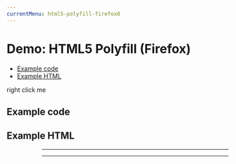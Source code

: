 ```yaml
---
currentMenu: html5-polyfill-firefox8 
---
```


# Demo: HTML5 Polyfill (Firefox)

<!-- START doctoc generated TOC please keep comment here to allow auto update -->
<!-- DON'T EDIT THIS SECTION, INSTEAD RE-RUN doctoc TO UPDATE -->


- [Example code](#example-code)
- [Example HTML](#example-html)

<!-- END doctoc generated TOC please keep comment here to allow auto update -->

<span class="context-menu-one btn btn-neutral" contextmenu="html5firefox8">right click me</span>

## Example code

<script type="text/javascript" class="showcase">
$(function(){
    $.contextMenu('html5');
});
</script>

## Example HTML
<div style="display:none;" class="showcase" data-showcase-import=".context-menu-one"></div>

<menu id="html5firefox8" type="context" class="showcase">
  <menuitem label="rotate" onclick="alert('rotate')" hint="I'm a hint"></menuitem>
  <menuitem label="resize" onclick="alert('resize')"></menuitem>
  <menuitem label="disabled" onclick="alert('disabled')" disabled></menuitem>
  <menu label="share">
    <menuitem label="twitter" onclick="alert('twitter')"></menuitem>
    <menuitem label="facebook" onclick="alert('facebook')"></menuitem>
    <hr>
    <menuitem type="checkbox" label="(checkbox) yes or no?" 
        onclick="alert('checkbox: ' + (this.checked ? 'yep!' : 'nope'))"></menuitem>
    <hr>
    <menuitem type="radio" label="(radio) yes" radiogroup="alpha" checked 
        onclick="alert('radio: yes')"></menuitem>
    <menuitem type="radio" label="(radio) no" radiogroup="alpha" 
        onclick="alert('radio: no')"></menuitem>
  </menu>
</menu>